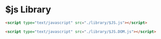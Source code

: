 # $js Library
```html
<script type="text/javascript" src="./library/$JS.js"></script>
```

```html
<script type="text/javascript" src="./library/$JS.DOM.js"></script>
```
